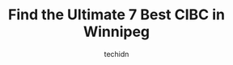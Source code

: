---
layout: ampstory
image: https://i0.wp.com/www.auto.or.id/wp-content/uploads/2023/06/cibc-branch-with-atm-0-winnipeg-1686323074.jpeg?resize=640,853
author: techidn
featured: false
description: Winnipeg, Manitoba, Canada is a haven for CIBC enthusiasts, boasting an impressive array of 7 top-notch establishments. Whether youre a seasoned connoisseur or simply curious to explore the
title: Find the Ultimate 7 Best CIBC in Winnipeg
cover:
   title: Find the Ultimate 7 Best CIBC in Winnipeg
   subtitle: AUTO.OR.ID
   background: https://www.auto.or.id/wp-content/uploads/2023/06/cibc-branch-with-atm-0-winnipeg-1686323074.jpeg

pages: 
 - layout: thirds
   top: <h1>#1 CIBC Branch with ATM</h1>
   bottom: "<p>Great banking centre to deal with, the staff I get the pleasure to do business with there are very pleasant and certainly want to be there to help you, easing stress afte</p>"
   background: https://www.auto.or.id/wp-content/uploads/2023/06/cibc-branch-with-atm-1-winnipeg-1686323075.jpeg
   backgroundblur: true
 - layout: thirds
   top: <h1>#2 CIBC Branch (Cash at ATM only)</h1>
   bottom: "<p>739 Henderson Hwy, Winnipeg, MB R2K 2K5, Canada</p>"
   background: https://www.auto.or.id/wp-content/uploads/2023/06/cibc-branch-with-atm-2-winnipeg-1686323076.jpeg
   cta:
      link: https://www.auto.or.id/find-the-ultimate-7-best-cibc-in-winnipeg/
      text: Find the Ultimate 7 Best CIBC in Winnipeg
 - layout: thirds
   top: <h1>#3 CIBC ATM</h1>
   bottom: "<p>1485 Portage Ave, Winnipeg, MB R3G 0W4, Canada</p>"
   background: https://images.unsplash.com/photo-1533690876270-13b7a3fa7a19?ixlib=rb-4.0.3&ixid=MnwxMjA3fDB8MHxwaG90by1wYWdlfHx8fGVufDB8fHx8&auto=format&fit=crop&w=640&h=853&q=80
   cta:
      link: https://www.auto.or.id/find-the-ultimate-7-best-cibc-in-winnipeg/
      text: Find the Ultimate 7 Best CIBC in Winnipeg
 - layout: thirds
   top: <h1>#4 CIBC Branch with ATM</h1>
   bottom: "<p>2866 Pembina Hwy #10, Winnipeg, MB R3T 2J1, Canada</p>"
   background: https://images.unsplash.com/photo-1626302592999-700a9a2383f3?ixlib=rb-4.0.3&ixid=MnwxMjA3fDB8MHxwaG90by1wYWdlfHx8fGVufDB8fHx8&auto=format&fit=crop&w=640&h=853&q=80
   cta:
      link: https://www.auto.or.id/find-the-ultimate-7-best-cibc-in-winnipeg/
      text: Find the Ultimate 7 Best CIBC in Winnipeg
 - layout: thirds
   top: <h1>#5 CIBC Branch with ATM</h1>
   bottom: "<p>895 Empress St, Winnipeg, MB R3G 3P8, Canada</p>"
   background: https://images.unsplash.com/photo-1630019210269-d0ebeee405f0?ixlib=rb-4.0.3&ixid=MnwxMjA3fDB8MHxwaG90by1wYWdlfHx8fGVufDB8fHx8&auto=format&fit=crop&w=640&h=853&q=80
   cta:
      link: https://www.auto.or.id/find-the-ultimate-7-best-cibc-in-winnipeg/
      text: Find the Ultimate 7 Best CIBC in Winnipeg
 - layout: thirds
   top: <h1>#6 CIBC Branch with ATM</h1>
   bottom: "<p>1586 Regent Ave W, Winnipeg, MB R2C 3B4, Canada</p>"
   background: https://images.unsplash.com/photo-1577696467903-bee9f5ee9fe9?ixlib=rb-4.0.3&ixid=MnwxMjA3fDB8MHxwaG90by1wYWdlfHx8fGVufDB8fHx8&auto=format&fit=crop&w=640&h=853&q=80
   cta:
      link: https://www.auto.or.id/find-the-ultimate-7-best-cibc-in-winnipeg/
      text: Find the Ultimate 7 Best CIBC in Winnipeg
 - layout: thirds
   top: <h1>#7 CIBC Branch with ATM</h1>
   bottom: "<p>2260 McPhillips St, Winnipeg, MB R2V 4W1, Canada</p>"
   background: https://images.unsplash.com/photo-1597220669155-4a3e59232dc9?ixlib=rb-4.0.3&ixid=MnwxMjA3fDB8MHxwaG90by1wYWdlfHx8fGVufDB8fHx8&auto=format&fit=crop&w=640&h=853&q=80
   cta:
      link: https://www.auto.or.id/find-the-ultimate-7-best-cibc-in-winnipeg/
      text: Find the Ultimate 7 Best CIBC in Winnipeg
 - layout: thirds
   middle: Continue reading...
   background: https://images.unsplash.com/photo-1629935643068-f5b616b00655?ixlib=rb-4.0.3&ixid=MnwxMjA3fDB8MHxwaG90by1wYWdlfHx8fGVufDB8fHx8&auto=format&fit=crop&w=640&h=853&q=80
   cta:
      link: https://www.auto.or.id/find-the-ultimate-7-best-cibc-in-winnipeg/
      text: Find the Ultimate 7 Best CIBC in Winnipeg

---